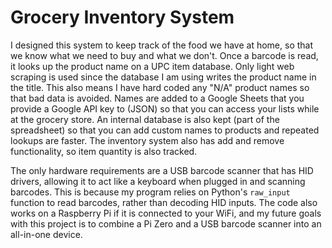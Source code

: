 # Grocery Inventory System

I designed this system to keep track of the food we have at home, so that we know what we need to buy and what we don't. Once a barcode is read, it looks up the product name on a UPC item database. Only light web scraping is used since the database I am using writes the product name in the title. This also means I have hard coded any "N/A" product names so that bad data is avoided. Names are added to a Google Sheets that you provide a Google API key to (JSON) so that you can access your lists while at the grocery store. An internal database is also kept (part of the spreadsheet) so that you can add custom names to products and repeated lookups are faster. The inventory system also has add and remove functionality, so item quantity is also tracked. 

The only hardware requirements are a USB barcode scanner that has HID drivers, allowing it to act like a keyboard when plugged in and scanning barcodes. This is because my program relies on Python's `raw_input` function to read barcodes, rather than decoding HID inputs. The code also works on a Raspberry Pi if it is connected to your WiFi, and my future goals with this project is to combine a Pi Zero and a USB barcode scanner into an all-in-one device. 
